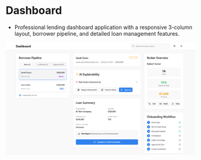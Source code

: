 # Dashboard

- Professional lending dashboard application with a responsive 3-column layout, borrower pipeline, and detailed loan management features.

![alt text](README-imgs/image.png)